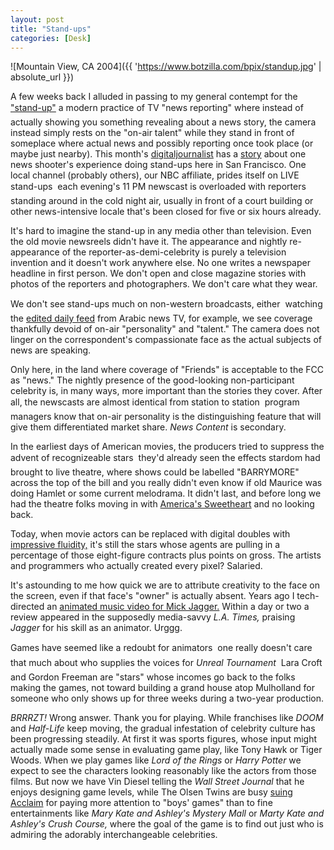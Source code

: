 ```yaml
---
layout: post
title: "Stand-ups"
categories: [Desk]
---
```


![Mountain View, CA 2004]({{ 'https://www.botzilla.com/bpix/standup.jpg' | absolute_url }})

A few weeks back I alluded in passing to my general contempt for the <a href="{{ site.baseurl }}{% post_url 2004-04-07-Wake-Up-Call %}">"stand-up"</a> &#151; a modern practice of TV "news reporting" where instead of actually showing you something revealing about a news story, the camera instead simply rests on the "on-air talent" while they stand in front of someplace where actual news and possibly reporting once took place (or maybe just nearby). This month's <a href="http://digitaljournalist.org/" target="_blank">digitaljournalist</a> has a <a href="http://digitaljournalist.org/issue0405/assign/mn_journal0405.htm" target="_blank">story</a> about one news shooter's experience doing stand-ups here in San Francisco. One local channel (probably others), our NBC affiliate, prides itself on LIVE stand-ups &#151; each evening's 11 PM newscast is overloaded with reporters standing around in the cold night air, usually in front of a court building or other news-intensive locale that's been closed for five or six hours already.

It's hard to imagine the stand-up in any media other than television. Even the old movie newsreels didn't have it. The appearance and nightly re-appearance of the reporter-as-demi-celebrity is purely a television invention and it doesn't work anywhere else. No one writes a newspaper headline in first person. We don't open and close magazine stories with photos of the reporters and photographers. We don't care what they wear.

<!--more-->
We don't see stand-ups much on non-western broadcasts, either &#151; watching the <a href="http://linktv.org/mosaic/streamsArchive/" target="_blank">edited daily feed</a> from Arabic news TV, for example, we see coverage thankfully devoid of on-air "personality" and "talent." The camera does not linger on the correspondent's compassionate face as the actual subjects of news are speaking.

Only here, in the land where coverage of "Friends" is acceptable to the FCC as "news." The nightly presence of the good-looking non-participant celebrity is, in many ways, more important than the stories they cover. After all, the newscasts are almost identical from station to station &#151; program managers know that on-air personality is the distinguishing feature that will give them differentiated market share. <i>News Content</i> is secondary.

In the earliest days of American movies, the producers tried to suppress the advent of recognizeable stars &#151; they'd already seen the effects stardom had brought to live theatre, where shows could be labelled "BARRYMORE" across the top of the bill and you really didn't even know if old Maurice was doing Hamlet or some current melodrama. It didn't last, and before long we had the theatre folks moving in with <a href="http://www.cobbles.com/simpp_archive/mary-pickford_intro.htm" target="_blank">America's Sweetheart</a> and no looking back.

Today, when movie actors can be replaced with digital doubles with <a href="http://www.virtualcinematography.org/publications/acrobat/Superpunch.pdf" target="_blank">impressive fluidity,</a> it's still the stars whose agents are pulling in a percentage of those eight-figure contracts plus points on gross. The artists and programmers who actually created every pixel? Salaried.

It's astounding to me how quick we are to attribute creativity to the face on the screen, even if that face's "owner" is actually absent. Years ago I tech-directed an <a href="http://accad.osu.edu/~waynec/history/tree/dp.html" target="_blank">animated music video for Mick Jagger.</a> Within a day or two a review appeared in the supposedly media-savvy <i>L.A. Times,</i> praising <i>Jagger</i> for his skill as an animator. Urggg.

Games have seemed like a redoubt for animators &#151; one really doesn't care that much about who supplies the voices for <i>Unreal Tournament</i> &#151; Lara Croft and Gordon Freeman are "stars" whose incomes go back to the folks making the games, not toward building a grand house atop Mulholland for someone who only shows up for three weeks during a two-year production.

*BRRRZT!* Wrong answer. Thank you for playing. While franchises like <i>DOOM</i> and <i>Half-Life</i> keep moving, the gradual infestation of celebrity culture has been progressing steadily. At first it was sports figures, whose input might actually made some sense in evaluating game play, like Tony Hawk or Tiger Woods. When we play games like <i>Lord of the Rings</i> or <i>Harry Potter</i> we expect to see the characters looking reasonably like the actors from those films. But now we have Vin Diesel telling the <i>Wall Street Journal</i> that he enjoys designing game levels, while The Olsen Twins are busy <a href="http://celebrityjustice.warnerbros.com/documents/04/04/olsen.pdf" target="_blank">suing Acclaim</a> for paying more attention to "boys' games" than to fine entertainments like <i>Mary Kate and Ashley's Mystery Mall</i> or <i>Marty Kate and Ashley's Crush Course,</i> where the goal of the game is to find out just who is admiring the adorably interchangeable celebrities.

